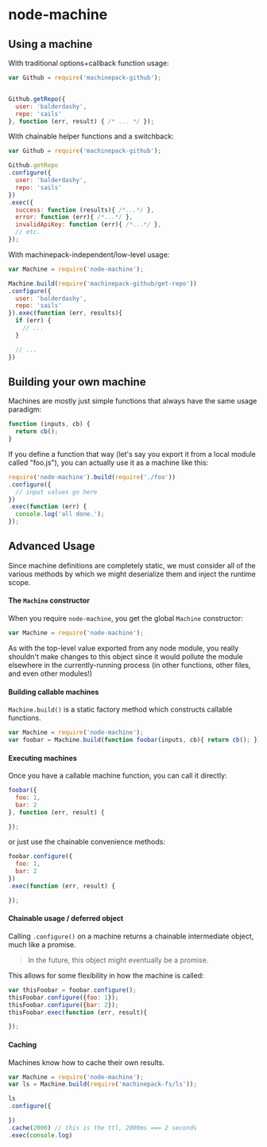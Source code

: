 # node-machine


## Using a machine

With traditional options+callback function usage:

```javascript
var Github = require('machinepack-github');


Github.getRepo({
  user: 'balderdashy',
  repo: 'sails'
}, function (err, result) { /* ... */ });
```


With chainable helper functions and a switchback:

```javascript
var Github = require('machinepack-github');

Github.getRepo
.configure({
  user: 'balderdashy',
  repo: 'sails'
})
.exec({
  success: function (results){ /*...*/ },
  error: function (err){ /*...*/ },
  invalidApiKey: function (err){ /*...*/ },
  // etc.
});
```

With machinepack-independent/low-level usage:

```javascript
var Machine = require('node-machine');

Machine.build(require('machinepack-github/get-repo'))
.configure({
  user: 'balderdashy',
  repo: 'sails'
}).exec(function (err, results){
  if (err) {
    // ...
  }

  // ...
})
```




## Building your own machine

Machines are mostly just simple functions that always have the same usage paradigm:

```javascript
function (inputs, cb) {
  return cb();
}
```


If you define a function that way (let's say you export it from a local module called "foo.js"), you can actually use it as a machine like this:

```javascript
require('node-machine').build(require('./foo'))
.configure({
  // input values go here
})
.exec(function (err) {
  console.log('all done.');
});
```





## Advanced Usage

Since machine definitions are completely static, we must consider all of the various methods by which we might deserialize them and inject the runtime scope.

#### The `Machine` constructor

When you require `node-machine`, you get the global `Machine` constructor:

```javascript
var Machine = require('node-machine');
```

As with the top-level value exported from any node module, you really shouldn't make changes to this object since it would pollute the module elsewhere in the currently-running process (in other functions, other files, and even other modules!)


#### Building callable machines

`Machine.build()` is a static factory method which constructs callable functions.

```javascript
var Machine = require('node-machine');
var foobar = Machine.build(function foobar(inputs, cb){ return cb(); });
```

#### Executing machines

Once you have a callable machine function, you can call it directly:

```javascript
foobar({
  foo: 1,
  bar: 2
}, function (err, result) {

});
```

or just use the chainable convenience methods:

```javascript
foobar.configure({
  foo: 1,
  bar: 2
})
.exec(function (err, result) {

});
```

#### Chainable usage / deferred object

Calling `.configure()` on a machine returns a chainable intermediate object, much like a promise.

> In the future, this object might eventually be a promise.

This allows for some flexibility in how the machine is called:

```javascript
var thisFoobar = foobar.configure();
thisFoobar.configure({foo: 1});
thisFoobar.configure({bar: 2});
thisFoobar.exec(function (err, result){

});
```


#### Caching

Machines know how to cache their own results.

```javascript
var Machine = require('node-machine');
var ls = Machine.build(require('machinepack-fs/ls'));

ls
.configure({

})
.cache(2000) // this is the ttl, 2000ms === 2 seconds
.exec(console.log)
```
